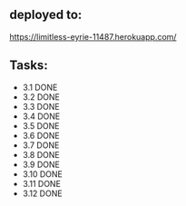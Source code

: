 deployed to:
------------
https://limitless-eyrie-11487.herokuapp.com/

Tasks:
------
- 3.1 DONE
- 3.2 DONE
- 3.3 DONE
- 3.4 DONE
- 3.5 DONE
- 3.6 DONE
- 3.7 DONE
- 3.8 DONE
- 3.9 DONE
- 3.10 DONE
- 3.11 DONE
- 3.12 DONE